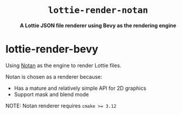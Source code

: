 <div align="center">
  <h1><code>lottie-render-notan</code></h1>
  <p>
    <strong>A Lottie JSON file renderer using Bevy as the rendering engine</strong>
  </p>
</div>

# lottie-render-bevy
Using [Notan](https://github.com/Nazariglez/notan) as the engine to render Lottie
files.

Notan is chosen as a renderer because:

- Has a mature and relatively simple API for 2D graphics
- Support mask and blend mode

NOTE: Notan renderer requires `cmake >= 3.12`
